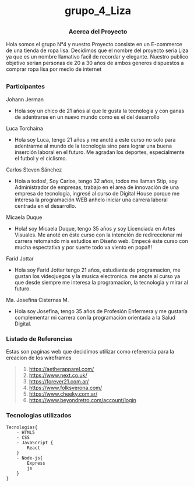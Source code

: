# <h1 align="center"> grupo_4_Liza </h1>

## <h3 align="center"> Acerca del Proyecto </h3>

Hola somos el grupo N°4 y nuestro Proyecto consiste en un E-commerce de una tienda de ropa lisa. Decidimos que el nombre del proyecto seria Liza ya que es un nombre llamativo facil de recordar y elegante. Nuestro publico objetivo serian personas de 20 a 30 años de ambos generos dispuestos a comprar ropa lisa por medio de internet


## <h3> Participantes </h3>

Johann Jerman <br>
 - Hola soy un chico de 21 años al que le gusta la tecnologia y con ganas de adentrarse en un nuevo mundo como es el del desarrollo

Luca Torchaina <br>
 - Hola soy Luca, tengo 21 años y me anoté a este curso no solo para adentrarme al mundo de la tecnología sino para lograr una buena inserción laboral en el futuro. Me agradan los deportes, especialmente el futbol y el ciclismo.

Carlos Steven Sánchez <br>
 - Hola a todos!, Soy Carlos, tengo 32 años, todos me llaman Stip, soy Administrador de empresas, trabajo en el area de innovación de una empresa de tecnologia, ingresé al curso de Digital House porque me interesa la programación WEB anhelo iniciar una carrera laboral centrada en el desarrollo.

Micaela Duque <br>
 - Hola! soy Micaela Duque, tengo 35 años y soy Licenciada en Artes Visuales. Me anoté en éste curso con la intención de redireccionar mi carrera retomando mis estudios en Diseño web. Empecé éste curso con mucha espectativa y por suerte todo va viento en popa!!!

Farid Jottar <br>
 - Hola soy Farid Jottar tengo 21 años, estudiante de programacion, me gustan los videojuegos y la musica electronica. me anote al curso ya que desde siempre me interesa la programacion, la tecnologia y mirar al futuro.
 
 Ma. Josefina Cisternas M. <br>
 
 - Hola soy Josefina, tengo 35 años de Profesión Enfermera y me gustaría complementar mi carrera con la programación orientada a la Salud Digital.


### <h3> Listado de Referencias </h3>

Estas son paginas web que decidimos utilizar como referencia para la creacion de los wireframes

> 1) https://aetherapparel.com/
> 2) https://www.next.co.uk/
> 3) https://forever21.com.ar/
> 4) https://www.folksverona.com/
> 5) https://www.cheeky.com.ar/
> 6) https://www.beyondretro.com/account/login

### Tecnologias utilizados
````
Tecnologias{ 
    - HTML5 
    - CSS 
    - JavaScript {
        React
    }
    - Node-js{
        Express
        js
    }
}
